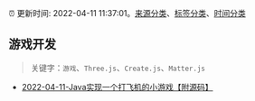 :alarm_clock: 更新时间: 2022-04-11 11:37:01。[来源分类](../README.md)、[标签分类](../TAGS.md)、[时间分类](../TIMELINE.md)

## 游戏开发


> 关键字：`游戏`、`Three.js`、`Create.js`、`Matter.js`



- [2022-04-11-Java实现一个打飞机的小游戏【附源码】](https://toutiao.io/k/5ss7kqc) 